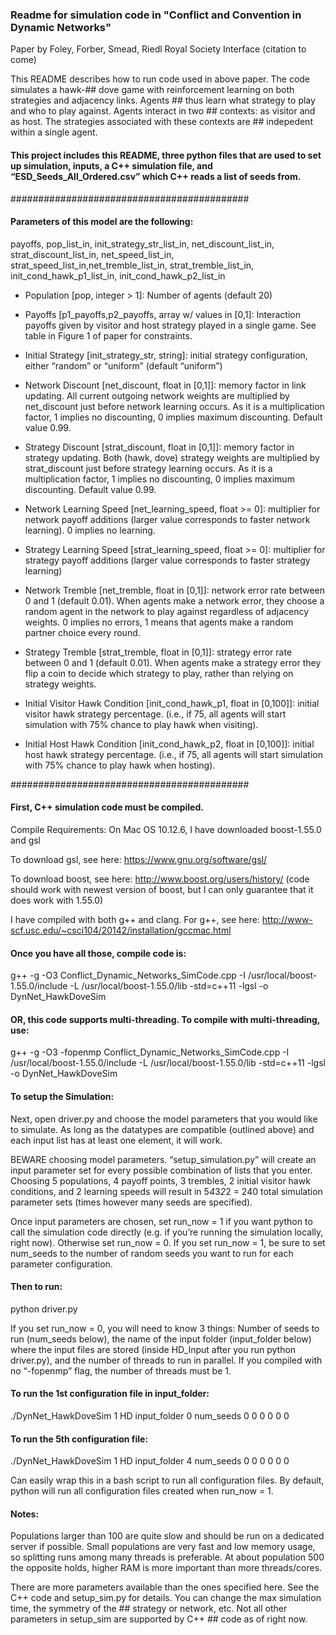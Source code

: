 ### Readme for simulation code in "Conflict and Convention in Dynamic Networks"
Paper by Foley, Forber, Smead, Riedl
Royal Society Interface (citation to come)

This README describes how to run code used in above paper.  The code simulates a hawk-## dove game with reinforcement learning on both strategies and adjacency links.  Agents ## thus learn what strategy to play and who to play against.  Agents interact in two     ## contexts: as visitor and as host.  The strategies associated with these contexts are  ## indepedent within a single agent.

#### This project includes this README, three python files that are used to set up simulation, inputs, a C++ simulation file, and “ESD_Seeds_All_Ordered.csv” which C++ reads a list of seeds from.

###########################################

#### Parameters of this model are the following:

payoffs, pop_list_in, init_strategy_str_list_in, net_discount_list_in, strat_discount_list_in, net_speed_list_in, strat_speed_list_in,net_tremble_list_in, strat_tremble_list_in, init_cond_hawk_p1_list_in, init_cond_hawk_p2_list_in

- Population [pop, integer > 1]: Number of agents (default 20)

- Payoffs [p1_payoffs,p2_payoffs, array w/ values in [0,1]: Interaction payoffs given by visitor and host strategy played in a single game. See table in Figure 1 of paper for constraints.  

- Initial Strategy [init_strategy_str, string]: initial strategy configuration, either “random” or “uniform” (default “uniform”)

- Network Discount [net_discount, float in [0,1]]: memory factor in link updating.  All current outgoing network weights are multiplied by net_discount just before network learning occurs. As it is a multiplication factor, 1 implies no discounting, 0 implies maximum discounting.  Default value 0.99.

- Strategy Discount [strat_discount, float in [0,1]]: memory factor in strategy updating. Both (hawk, dove) strategy weights are multiplied by strat_discount just before strategy learning occurs.  As it is a multiplication factor, 1 implies no discounting, 0 implies maximum discounting.  Default value 0.99.

- Network Learning Speed [net_learning_speed, float >= 0]: multiplier for network payoff additions (larger value corresponds to faster network learning).  0 implies no learning.

- Strategy Learning Speed [strat_learning_speed, float >= 0]: multiplier for strategy payoff additions (larger value corresponds to faster strategy learning)

- Network Tremble [net_tremble, float in [0,1]]: network error rate between 0 and 1 (default 0.01).  When agents make a network error, they choose a random agent in the network to play against regardless of adjacency weights.  0 implies no errors, 1 means that agents make a random partner choice every round.

- Strategy Tremble [strat_tremble, float in [0,1]]: strategy error rate between 0 and 1 (default 0.01).  When agents make a strategy error they flip a coin to decide which strategy to play, rather than relying on strategy weights.

- Initial Visitor Hawk Condition [init_cond_hawk_p1, float in [0,100]]: initial visitor hawk strategy percentage.  (i.e., if 75, all agents will start simulation with 75% chance to play hawk when visiting).

- Initial Host Hawk Condition [init_cond_hawk_p2, float in [0,100]]: initial host hawk strategy percentage.  (i.e., if 75, all agents will start simulation with 75% chance to play hawk when hosting).

###########################################

#### First, C++ simulation code must be compiled. 
Compile Requirements: On Mac OS 10.12.6, I have downloaded boost-1.55.0 and gsl

To download gsl, see here: https://www.gnu.org/software/gsl/

To download boost, see here: http://www.boost.org/users/history/ (code should work with newest version of boost, but I can only guarantee that it does work with 1.55.0)

I have compiled with both g++ and clang.  For g++, see here: http://www-scf.usc.edu/~csci104/20142/installation/gccmac.html

#### Once you have all those, compile code is:

g++ -g -O3 Conflict_Dynamic_Networks_SimCode.cpp -I /usr/local/boost-1.55.0/include -L /usr/local/boost-1.55.0/lib -std=c++11 -lgsl -o DynNet_HawkDoveSim

#### OR, this code supports multi-threading.  To compile with multi-threading, use:

g++ -g -O3 -fopenmp Conflict_Dynamic_Networks_SimCode.cpp -I /usr/local/boost-1.55.0/include -L /usr/local/boost-1.55.0/lib -std=c++11 -lgsl -o DynNet_HawkDoveSim

#### To setup the Simulation:

Next, open driver.py and choose the model parameters that you would like to simulate.  As long as the datatypes are compatible (outlined above) and each input list has at least one element, it will work.

BEWARE choosing model parameters.  “setup_simulation.py” will create an input parameter set for every possible combination of lists that you enter.  Choosing 5 populations, 4 payoff points, 3 trembles, 2 initial visitor hawk conditions, and 2 learning speeds will result in 5*4*3*2*2 = 240 total simulation parameter sets (times however many seeds are specified).

Once input parameters are chosen, set run_now = 1 if you want python to call the simulation code directly (e.g. if you’re running the simulation locally, right now).  Otherwise set run_now = 0.  If you set run_now = 1, be sure to set num_seeds to the number of random seeds you want to run for each parameter configuration.

#### Then to run:

python driver.py

If you set run_now = 0, you will need to know 3 things:  Number of seeds to run (num_seeds below), the name of the input folder (input_folder below) where the input files are stored (inside HD_Input after you run python driver.py), and the number of threads to run in parallel.  If you compiled with no “-fopenmp” flag, the number of threads must be 1.

#### To run the 1st configuration file in input_folder:

./DynNet_HawkDoveSim 1 HD input_folder 0 num_seeds 0 0 0 0 0 0

#### To run the 5th configuration file:

./DynNet_HawkDoveSim 1 HD input_folder 4 num_seeds 0 0 0 0 0 0


Can easily wrap this in a bash script to run all configuration files.  By default, python will run all configuration files created when run_now = 1.


#### Notes:

Populations larger than 100 are quite slow and should be run on a dedicated server if possible.  Small populations are very fast and low memory usage, so splitting runs among many threads is preferable.  At about population 500 the opposite holds, higher RAM is more important than more threads/cores.

There are more parameters available than the ones specified here.  See the C++ code and setup_sim.py for details.  You can change the max simulation time, the symmetry of the ## strategy or network, etc.  Not all other parameters in setup_sim are supported by C++ ## code as of right now.
